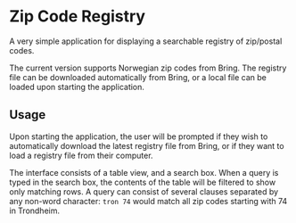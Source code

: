 # Zip Code Registry

A very simple application for displaying a searchable registry of zip/postal codes.

The current version supports Norwegian zip codes from Bring. The registry file can be downloaded automatically from
Bring, or a local file can be loaded upon starting the application.

## Usage

Upon starting the application, the user will be prompted if they wish to automatically download the latest registry file
from Bring, or if they want to load a registry file from their computer.

The interface consists of a table view, and a search box. When a query is typed in the search box, the contents of the
table will be filtered to show only matching rows. A query can consist of several clauses separated by any non-word
character:
`tron 74` would match all zip codes starting with 74 in Trondheim. 
